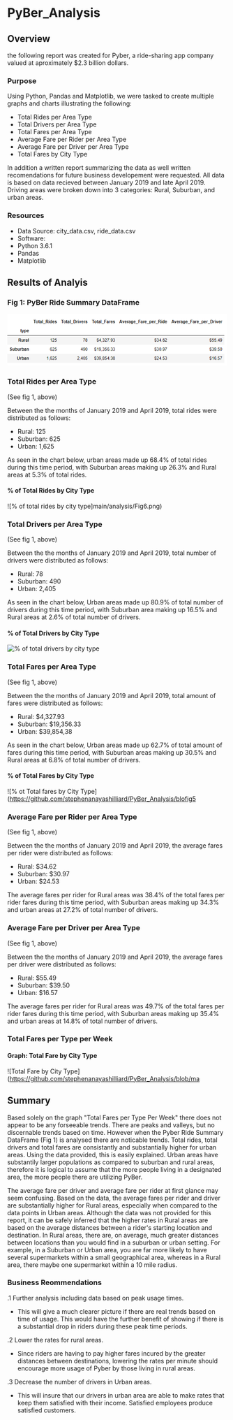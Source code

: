 # PyBer_Analysis

## Overview
the following report was created for Pyber,  a ride-sharing app company valued at aproximately $2.3 billion dollars.

### Purpose
Using Python, Pandas and Matplotlib, we were tasked to create multiple graphs and charts illustrating the following:
- Total Rides per Area Type
- Total Drivers per Area Type
- Total Fares per Area Type
- Average Fare per Rider per Area Type
- Average Fare per Driver per Area Type
- Total Fares by City Type

In addition a written report summarizing the data as well written recomendations for future business developement were requested.
All data is based on data recieved between January 2019 and late April 2019.  Driving areas were broken down into 3 categories: Rural, Suburban, and urban areas.

### Resources
- Data Source: city_data.csv, ride_data.csv
- Software:
 - Python 3.6.1
 - Pandas
 - Matplotlib

## Results of Analyis

### Fig 1: PyBer Ride Summary DataFrame
![](Resources/PyBer_Ride.png)

### Total Rides per Area Type
(See fig 1, above)

Between the the months of January 2019 and April 2019, total rides were distributed as follows:
- Rural: 125
- Suburban: 625
- Urban: 1,625

As seen in the chart below, urban areas made up 68.4% of total rides during this time period, with Suburban areas making up 26.3% and Rural areas at 5.3% of total rides.
#### % of Total Rides by City Type
![% of total rides by city type]main/analysis/Fig6.png)

### Total Drivers per Area Type
(See fig 1, above)

Between the the months of January 2019 and April 2019, total number of drivers were distributed as follows:
- Rural: 78
- Suburban: 490
- Urban: 2,405

As seen in the chart below, Urban areas made up 80.9% of total number of drivers during this time period, with Suburban area making up 16.5% and Rural areas at 2.6% of total number of drivers.
#### % of Total Drivers by City Type
![% of total drivers by city type](httpalysis/Fig7.png)

### Total Fares per Area Type
(See fig 1, above)

Between the the months of January 2019 and April 2019, total amount of fares were distributed as follows:
- Rural:  $4,327.93
- Suburban: $19,356.33
- Urban: $39,854,38

As seen in the chart below, Urban areas made up 62.7% of total amount of fares during this time period, with Suburban areas making up 30.5% and Rural areas at 6.8% of total number of drivers.
#### % of Total Fares by City Type
![% ot Total fares by City Type](https://github.com/stephenanayashilliard/PyBer_Analysis/blofig5

### Average Fare per Rider per Area Type
(See fig 1, above)

Between the the months of January 2019 and April 2019, the average fares per rider were distributed as follows:
- Rural:  $34.62
- Suburban: $30.97
- Urban: $24.53

The average fares per rider for Rural areas was 38.4% of the total fares per rider fares during this time period, with Suburban areas making up 34.3% and urban areas at 27.2% of total number of drivers.

### Average Fare per Driver per Area Type
(See fig 1, above)

Between the the months of January 2019 and April 2019, the average fares per driver were distributed as follows:
- Rural:  $55.49
- Suburban: $39.50
- Urban: $16.57

The average fares per rider for Rural areas was 49.7% of the total fares per rider fares during this time period, with Suburban areas making up 35.4% and urban areas at 14.8% of total number of drivers.

### Total Fares per Type per Week
#### Graph:  Total Fare by City Type
![Total Fare by City Type](https://github.com/stephenanayashilliard/PyBer_Analysis/blob/ma

## Summary
  Based solely on the graph "Total Fares per Type Per Week" there does not appear to be any forseeable trends.  There are peaks and valleys, but no discernable trends based on time.  However when the Pyber Ride Summary DataFrame (Fig 1) is analysed there are noticable trends. Total rides, total drivers and total fares are consistantly and substantially higher for urban areas.  Using the data provided, this is easily explained.  Urban areas have substantily larger populations as compared to suburban and rural areas, therefore it is logical to assume that the more people living in a designated area, the more people there are utilizing PyBer.
  
  The average fare per driver and average fare per rider at first glance may seem confusing.  Based on the data, the average fares per rider and driver are substantially higher for Rural areas, especially when compared to the data points in  Urban areas.  Although the data was not provided for this report, it can be safely inferred that the higher rates in Rural areas are based on the average distances between a rider's starting location and destination.   In Rural areas, there are, on average, much greater distances between locations than you would find in a suburban or urban setting.  For example, in a Suburban or Urban area, you are far more likely to have several supermarkets within a  small geographical area, whereas in a Rural area, there maybe one supermarket within a 10 mile radius.
  
### Business Reommendations
 .1 Further analysis including data based on peak usage times. 
 - This will give a much clearer picture if there are real trends based on time of usage. This would have the   further benefit of showing if there is a substantial drop in  riders during these peak time periods.
 
 .2 Lower the rates for rural areas.  
 - Since riders are having to pay higher fares incured by the greater distances between destinations, lowering the rates per minute should encourage more usage of Pyber by those living in rural areas.
 
 .3 Decrease the number of drivers in Urban areas.
 - This will insure that our drivers in urban area are able to make rates that keep them satisfied with their income.  Satisfied employees produce satisfied customers.

